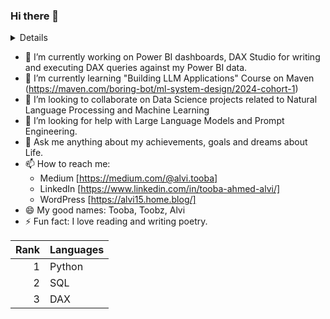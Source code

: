 ### Hi there 👋
<details>
Adapting to diverse environments, embracing inclusivity, and immersing in new experiences are the top key attributes I stand for. I am Tooba Ahmed Alvi, an individual with passion to grow in the field of data science and conquer new worlds.
I have a bachelor’s in software engineering from NED University of Engineering and Technology. I completed my degree in October 2022 with a CGPA of 3.71/4.0.
I possess a varied professional background, having engaged with individuals worldwide, primarily from Sri Lanka, the UK, US, and India, while collaborating on numerous projects during my Bachelors.
During my professional journey at AKU, I secured 1st position for the oral presentation in Theme "Heal to Thrive" at the "5th Annual Pediatrics' Research Conference 2023" by Aga Khan University. Fortunately, I also got featured by Google Pakistan YouTube Channel [https://www.youtube.com/watch?v=dR2l-XOk4P4] in collaboration with Institute of Rural Management (IRM) as part of successful and inspiring stories under Google Career Certificate program – the only individual from Karachi. Furthermore, my involvement in numerous machine-learning online competitions and bootcamps reflects my enthusiasm for exploring and learning from new opportunities.
</details>


- 🔭 I’m currently working on Power BI dashboards, DAX Studio for writing and executing DAX queries against my Power BI data.
- 🌱 I’m currently learning "Building LLM Applications" Course on Maven (https://maven.com/boring-bot/ml-system-design/2024-cohort-1)
- 👯 I’m looking to collaborate on Data Science projects related to Natural Language Processing and Machine Learning
- 🤔 I’m looking for help with Large Language Models and Prompt Engineering.
- 💬 Ask me anything about my achievements, goals and dreams about Life. 
- 📫 How to reach me:
  - Medium  [https://medium.com/@alvi.tooba]
  - LinkedIn [https://www.linkedin.com/in/tooba-ahmed-alvi/]
  - WordPress [https://alvi15.home.blog/]
- 😄 My good names: Tooba, Toobz, Alvi
- ⚡ Fun fact: I love reading and writing poetry.

| Rank  | Languages |
|-----:|---------------|
|     1| Python        |
|     2| SQL           |
|     3| DAX           |
